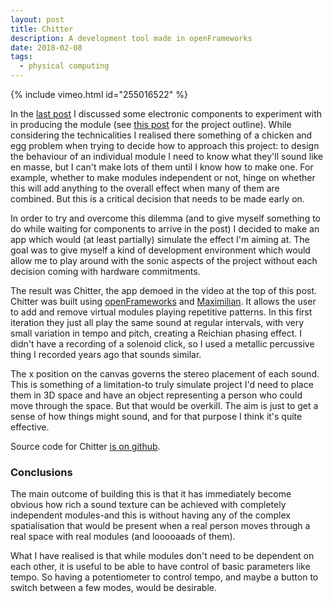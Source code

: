 ```yaml
---
layout: post
title: Chitter
description: A development tool made in openFrameworks
date: 2018-02-08
tags:
  - physical computing
---
```


{% include vimeo.html id="255016522" %}

In the <a href="https://samludford.github.io/2018/phys-comp-2-research/">last post</a> I discussed some electronic components to experiment with in producing the module (see <a href="https://samludford.github.io/2018/phys-comp-1-ideas/">this post</a> for the project outline). While considering the technicalities I realised there something of a chicken and egg problem when trying to decide how to approach this project: to design the behaviour of an individual module I need to know what they'll sound like en masse, but I can't make lots of them until I know how to make one. For example, whether to make modules independent or not, hinge on whether this will add anything to the overall effect when many of them are combined. But this is a critical decision that needs to be made early on.

In order to try and overcome this dilemma (and to give myself something to do while waiting for components to arrive in the post) I decided to make an app which would (at least partially) simulate the effect I'm aiming at. The goal was to give myself a kind of development environment which would allow me to play around with the sonic aspects of the project without each decision coming with hardware commitments.

The result was Chitter, the app demoed in the video at the top of this post. Chitter was built using <a href="http://openframeworks.cc/">openFrameworks</a> and <a href="https://github.com/micknoise/Maximilian">Maximilian</a>. It allows the user to add and remove virtual modules playing repetitive patterns. In this first iteration they just all play the same sound at regular intervals, with very small variation in tempo and pitch, creating a Reichian phasing effect. I didn't have a recording of a solenoid click, so I used a metallic percussive thing I recorded years ago that sounds similar.

The x position on the canvas governs the stereo placement of each sound. This is something of a limitation-to truly simulate project I'd need to place them in 3D space and have an object representing a person who could move through the space. But that would be overkill. The aim is just to get a sense of how things might sound, and for that purpose I think it's quite effective.

Source code for Chitter <a href="https://github.com/samludford/chitter">is on github</a>.

### Conclusions

The main outcome of building this is that it has immediately become obvious how rich a sound texture can be achieved with completely independent modules-and this is without having any of the complex spatialisation that would be present when a real person moves through a real space with real modules (and looooaads of them).

What I have realised is that while modules don't need to be dependent on each other, it is useful to be able to have control of basic parameters like tempo. So having a potentiometer to control tempo, and maybe a button to switch between a few modes, would be desirable.
